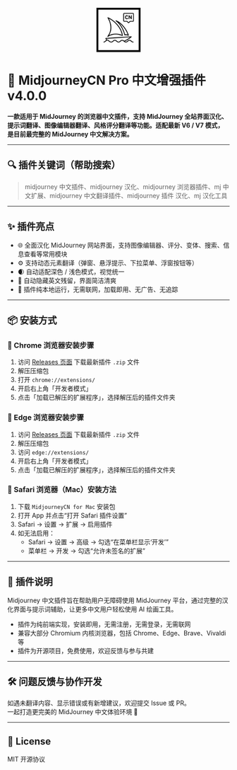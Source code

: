 <p align="center">
  <img src="https://github.com/cwser/midjourney-chinese-plugin/blob/main/iocn/icon.svg?raw=true" width="100" alt="插件图标">
</p>

# 🧩 MidjourneyCN Pro 中文增强插件 v4.0.0

**一款适用于 MidJourney 的浏览器中文插件，支持 MidJourney 全站界面汉化、提示词翻译、图像编辑器翻译、风格评分翻译等功能。适配最新 V6 / V7 模式，是目前最完整的 MidJourney 中文解决方案。**

---

## 🔍 插件关键词（帮助搜索）

> midjourney 中文插件、midjourney 汉化、midjourney 浏览器插件、mj 中文扩展、midjourney 中文翻译插件、midjourney 插件 汉化、mj 汉化工具

---

## ✨ 插件亮点

- 🌐 全面汉化 MidJourney 网站界面，支持图像编辑器、评分、变体、搜索、信息查看等常用模块
- ⚙️ 支持动态元素翻译（弹窗、悬浮提示、下拉菜单、浮窗按钮等）
- 🌒 自动适配深色 / 浅色模式，视觉统一
- 🧠 自动隐藏英文残留，界面简洁清爽
- 📁 插件纯本地运行，无需联网，加载即用、无广告、无追踪

---

## 📦 安装方式

### 🚀 Chrome 浏览器安装步骤

1. 访问 [Releases 页面](https://github.com/cwser/midjourney-chinese-plugin/releases) 下载最新插件 `.zip` 文件
2. 解压压缩包
3. 打开 `chrome://extensions/`
4. 开启右上角「开发者模式」
5. 点击「加载已解压的扩展程序」，选择解压后的插件文件夹

### 🚀 Edge 浏览器安装步骤

1. 访问 [Releases 页面](https://github.com/cwser/midjourney-chinese-plugin/releases) 下载最新插件 `.zip` 文件
2. 解压压缩包
3. 访问 `edge://extensions/`
4. 开启右上角「开发者模式」
5. 点击「加载已解压的扩展程序」，选择解压后的插件文件夹

### 🚀 Safari 浏览器（Mac）安装方法


1. 下载 `MidjourneyCN for Mac` 安装包
2. 打开 App 并点击“打开 Safari 插件设置”
3. Safari → 设置 → 扩展 → 启用插件
4. 如无法启用：
   - Safari → 设置 → 高级 → 勾选“在菜单栏显示‘开发’”
   - 菜单栏 → 开发 → 勾选“允许未签名的扩展”

---

## 📣 插件说明

Midjourney 中文插件旨在帮助用户无障碍使用 MidJourney 平台，通过完整的汉化界面与提示词辅助，让更多中文用户轻松使用 AI 绘画工具。

- 插件为纯前端实现，安装即用，无需注册，无需登录，无需联网
- 兼容大部分 Chromium 内核浏览器，包括 Chrome、Edge、Brave、Vivaldi 等
- 插件为开源项目，免费使用，欢迎反馈与参与共建

---

## 🛠 问题反馈与协作开发

如遇未翻译内容、显示错误或有新增建议，欢迎提交 Issue 或 PR。  
一起打造更完美的 MidJourney 中文体验环境 🌱

---

## 🪪 License

MIT 开源协议
